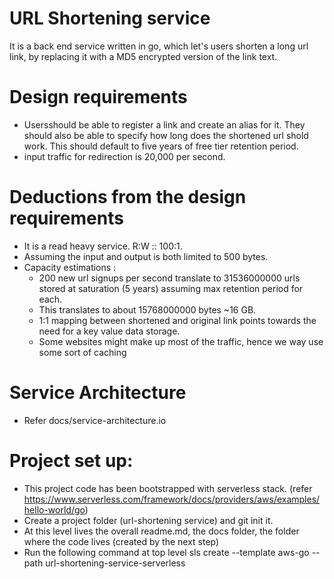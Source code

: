 # URL Shortening service
It is a back end service written in go, which let's users shorten a long url link, by replacing it with a MD5 encrypted version of the link text.

# Design requirements
- Usersshould be able to register a link and create an alias for it. They should also be able to specify how long does the shortened url shold work. This should default to five years of free tier retention period.
- input traffic for redirection is 20,000 per second.

# Deductions from the design requirements
- It is a read heavy service. R:W :: 100:1.
- Assuming the input and output is both limited to 500 bytes.
- Capacity estimations :
    - 200 new url signups per second translate to 31536000000 urls stored at saturation (5 years) assuming max retention period for each.
    - This translates to about 15768000000 bytes ~16 GB.
    - 1:1 mapping between shortened and original link points towards the need for a key value data storage.
    - Some websites might make up most of the traffic, hence we way use some sort of caching

# Service Architecture
- Refer docs/service-architecture.io

# Project set up:
- This project code has been bootstrapped with serverless stack. (refer https://www.serverless.com/framework/docs/providers/aws/examples/hello-world/go)
- Create a project folder (url-shortening service) and git init it.
- At this level lives the overall readme.md, the docs folder, the folder where the code lives (created by the next step)
- Run the following command at top level 
    sls create --template aws-go --path url-shortening-service-serverless